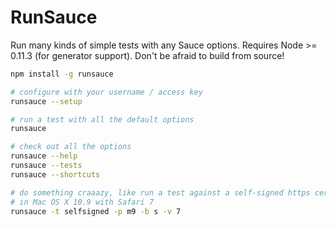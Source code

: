 RunSauce
========

Run many kinds of simple tests with any Sauce options. Requires Node &gt;=
0.11.3 (for generator support). Don't be afraid to build from source!

```bash
npm install -g runsauce

# configure with your username / access key
runsauce --setup

# run a test with all the default options
runsauce

# check out all the options
runsauce --help
runsauce --tests
runsauce --shortcuts

# do something craaazy, like run a test against a self-signed https cert
# in Mac OS X 10.9 with Safari 7
runsauce -t selfsigned -p m9 -b s -v 7
